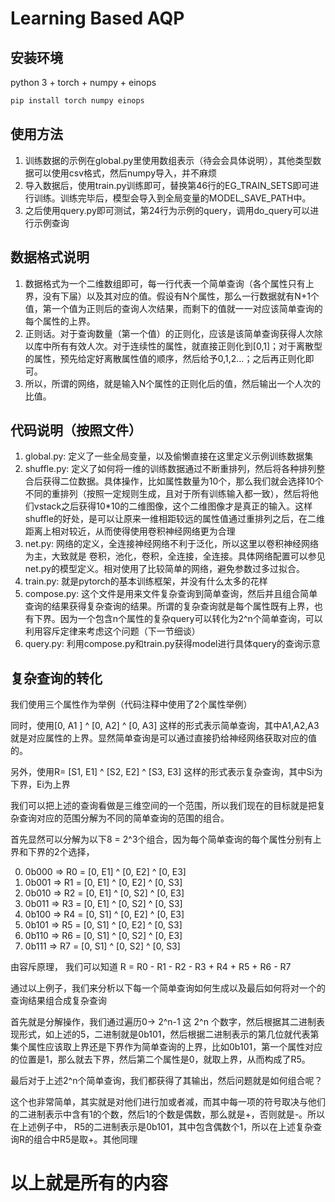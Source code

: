 # Learning Based AQP

## 安装环境

python 3 + torch + numpy + einops

```bash
pip install torch numpy einops 
```

## 使用方法

1. 训练数据的示例在global.py里使用数组表示（待会会具体说明），其他类型数据可以使用csv格式，然后numpy导入，并不麻烦
2. 导入数据后，使用train.py训练即可，替换第46行的EG_TRAIN_SETS即可进行训练。训练完毕后，模型会导入到全局变量的MODEL_SAVE_PATH中。
3. 之后使用query.py即可测试，第24行为示例的query，调用do_query可以进行示例查询

## 数据格式说明

1. 数据格式为一个二维数组即可，每一行代表一个简单查询（各个属性只有上界，没有下届）以及其对应的值。假设有N个属性，那么一行数据就有N+1个值，第一个值为正则后的查询人次结果，而剩下的值就一一对应该简单查询的每个属性的上界。
2. 正则话。对于查询数量（第一个值）的正则化，应该是该简单查询获得人次除以库中所有有效人次。对于连续性的属性，就直接正则化到[0,1]；对于离散型的属性，预先给定好离散属性值的顺序，然后给予0,1,2…；之后再正则化即可。
3. 所以，所谓的网络，就是输入N个属性的正则化后的值，然后输出一个人次的比值。

## 代码说明（按照文件）

1. global.py: 定义了一些全局变量，以及偷懒直接在这里定义示例训练数据集
2. shuffle.py: 定义了如何将一维的训练数据通过不断重排列，然后将各种排列整合后获得二位数据。具体操作，比如属性数量为10个，那么我们就会选择10个不同的重排列（按照一定规则生成，且对于所有训练输入都一致），然后将他们vstack之后获得10*10的二维图像，这个二维图像才是真正的输入。这样shuffle的好处，是可以让原来一维相距较远的属性值通过重排列之后，在二维距离上相对较近，从而使得使用卷积神经网络更为合理
3. net.py: 网络的定义，全连接神经网络不利于泛化，所以这里以卷积神经网络为主，大致就是 卷积，池化，卷积，全连接，全连接。具体网络配置可以参见net.py的模型定义。相对使用了比较简单的网络，避免参数过多过拟合。
4. train.py: 就是pytorch的基本训练框架，并没有什么太多的花样
5. compose.py: 这个文件是用来文件复杂查询到简单查询，然后并且组合简单查询的结果获得复杂查询的结果。所谓的复杂查询就是每个属性既有上界，也有下界。因为一个包含n个属性的复杂query可以转化为2^n个简单查询，可以利用容斥定律来考虑这个问题（下一节细谈）
6. query.py: 利用compose.py和train.py获得model进行具体query的查询示意

## 复杂查询的转化

我们使用三个属性作为举例（代码注释中使用了2个属性举例）

同时，使用[0, A1 ] ^ [0, A2] ^ [0, A3] 这样的形式表示简单查询，其中A1,A2,A3就是对应属性的上界。显然简单查询是可以通过直接扔给神经网络获取对应的值的。

另外，使用R= [S1, E1] ^ [S2, E2] ^ [S3, E3] 这样的形式表示复杂查询，其中Si为下界，Ei为上界

我们可以把上述的查询看做是三维空间的一个范围，所以我们现在的目标就是把复杂查询对应的范围分解为不同的简单查询的范围的组合。

首先显然可以分解为以下8 = 2^3个组合，因为每个简单查询的每个属性分别有上界和下界的2个选择，

0. 0b000 => R0 = [0, E1] ^ [0, E2] ^ [0, E3]
1. 0b001 => R1 = [0, E1] ^ [0, E2] ^ [0, S3]
2. 0b010 => R2 = [0, E1] ^ [0, S2] ^ [0, E3]
3. 0b011 => R3 = [0, E1] ^ [0, S2] ^ [0, S3]
4. 0b100 => R4 = [0, S1] ^ [0, E2] ^ [0, E3]
5. 0b101 => R5 = [0, S1] ^ [0, E2] ^ [0, S3]
6. 0b110 => R6 = [0, S1] ^ [0, S2] ^ [0, E3]
7. 0b111 => R7 = [0, S1] ^ [0, S2] ^ [0, S3]

由容斥原理， 我们可以知道 R = R0 - R1 - R2 - R3 + R4 + R5 + R6 - R7

通过以上例子，我们来分析以下每一个简单查询如何生成以及最后如何将对一个的查询结果组合成复杂查询

首先就是分解操作，我们通过遍历0-> 2^n-1  这 2^n 个数字，然后根据其二进制表现形式，如上述的5，二进制就是0b101，然后根据二进制表示的第几位就代表第集个属性应该取上界还是下界作为简单查询的上界，比如0b101，第一个属性对应的位置是1，那么就去下界，然后第二个属性是0，就取上界，从而构成了R5。

最后对于上述2^n个简单查询，我们都获得了其输出，然后问题就是如何组合呢？

这个也非常简单，其实就是对他们进行加或者减，而其中每一项的符号取决与他们的二进制表示中含有1的个数，然后1的个数是偶数，那么就是+，否则就是-。所以在上述例子中， R5的二进制表示是0b101，其中包含偶数个1，所以在上述复杂查询R的组合中R5是取+。其他同理



# 以上就是所有的内容

 

